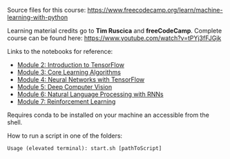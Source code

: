 Source files for this course: https://www.freecodecamp.org/learn/machine-learning-with-python

Learning material credits go to <b>Tim Ruscica</b> and <b>freeCodeCamp</b>.
Complete course can be found here: https://www.youtube.com/watch?v=tPYj3fFJGjk

Links to the notebooks for reference:
- [Module 2: Introduction to TensorFlow](https://www.youtube.com/redirect?event=video_description&redir_token=QUFFLUhqa1pWYmdmd2JWU2JOX1dXSVpyWXprb1dUUm4zQXxBQ3Jtc0tud05HMTRKVG9uQ1pvWFFHdEwxay1JOVpERjNWUU5GNHNnTlQzamdKMVg5NC1NWk9jTU5OdXROby02aVppcVpGeWJYOUFxMVFrOEZQeEhmNUhhc3FxdExJWExFWmtIdzBUb3NQM3FaS24xVEhENkR6aw&q=https%3A%2F%2Fcolab.research.google.com%2Fdrive%2F1F_EWVKa8rbMXi3_fG0w7AtcscFq7Hi7B%23forceEdit%3Dtrue%26sandboxMode%3Dtrue&v=tPYj3fFJGjk)
- [Module 3: Core Learning Algorithms](https://www.youtube.com/redirect?event=video_description&redir_token=QUFFLUhqbHhrbTNkOC05b1NoUGU2eWJpZElsNzJSWVVZQXxBQ3Jtc0ttNjFGc3pPa01mdzBpaWYxYTA3RmR3MGhHM0p6S1NmVmZJVGs1R0ZfMGtWOENvNElhazJ2TEVXQUxwNlNvVVkySmlsb3FDSmhXbVRoTDVkNTNtRG9iUV9vc1dUd1FsWXJweVRveEpsV0wzYjVWSG1LTQ&q=https%3A%2F%2Fcolab.research.google.com%2Fdrive%2F15Cyy2H7nT40sGR7TBN5wBvgTd57mVKay%23forceEdit%3Dtrue%26sandboxMode%3Dtrue&v=tPYj3fFJGjk)
- [Module 4: Neural Networks with TensorFlow](https://www.youtube.com/redirect?event=video_description&redir_token=QUFFLUhqbkFvZUxtdXZ3TGNwVGJZdWttNFF4N25hdWNaZ3xBQ3Jtc0trUGlxQ1VXbHpUREx5NjdhMldvTXZnejl3OGlzRHJBMkpFYWFfdl9yLWRWRjlYcnNxY2o0QUFOamRtOC02VHhLX0JRajdoRV9xZmNiZXdVUjdQbWo1ZG5ZeENzY3RtRElhUVhxU0xSUnNCR2FjcnpPUQ&q=https%3A%2F%2Fcolab.research.google.com%2Fdrive%2F1m2cg3D1x3j5vrFc-Cu0gMvc48gWyCOuG%23forceEdit%3Dtrue%26sandboxMode%3Dtrue&v=tPYj3fFJGjk)
- [Module 5: Deep Computer Vision](https://www.youtube.com/redirect?event=video_description&redir_token=QUFFLUhqazhVbWVDMmx0M2lMYTlmRm15T3ZqQ2FVQU5MQXxBQ3Jtc0tsLTYxTHNrX2ozLVdtM1hoQ1BuVFBPQXBjdm9pdU5udWZwdGM0T1JJbFFZeEh6VzFEUTN3cWk3V2FGX3l4RGdqd1hlSGNxbVoxcmNtMUZtSDg5WkltTjBqYXZuZWw2NUgzVmpYV1phTm9lbXp4QjBXdw&q=https%3A%2F%2Fcolab.research.google.com%2Fdrive%2F1ZZXnCjFEOkp_KdNcNabd14yok0BAIuwS%23forceEdit%3Dtrue%26sandboxMode%3Dtrue&v=tPYj3fFJGjk)
- [Module 6: Natural Language Processing with RNNs](https://www.youtube.com/redirect?event=video_description&redir_token=QUFFLUhqazNFcE01YXJ4c1dOZ3RlbHJzRkNJNTlWb1V5QXxBQ3Jtc0trMEpkZE16OTdaYi1HWkVCQTllRXNHS2JMVUEtLXYtajVvWTJQZXQ4bDhfZDBFXzhKUlptWDNURUhvMW5vSTB0MHpaWWpQOG5NQmpoeEJpdTVrclp4OHh4cXlXdERUSVpsVVF3UGxGdk1TbzZFNTJLTQ&q=https%3A%2F%2Fcolab.research.google.com%2Fdrive%2F1ysEKrw_LE2jMndo1snrZUh5w87LQsCxk%23forceEdit%3Dtrue%26sandboxMode%3Dtrue&v=tPYj3fFJGjk)
- [Module 7: Reinforcement Learning](https://www.youtube.com/redirect?event=video_description&redir_token=QUFFLUhqbWxmTHd0MzEyaTVTdU9NUnkyYTlMT09rZV9Ld3xBQ3Jtc0trZjQ5MnJVRnV1Y1NHdEVib2xFQmVaZ1NNQm1OZHlnVzhmZUtWYmFUYlJlZXoyaXc0UHFuWG5kM1NKT1BhRjQ3UEo5bl81aERLUmFpRkJhVHg4SEdJU0ZmQ0k4TFVYRHhwNFdNU0ZKNEZVUlB5RHg0cw&q=https%3A%2F%2Fcolab.research.google.com%2Fdrive%2F1IlrlS3bB8t1Gd5Pogol4MIwUxlAjhWOQ%23forceEdit%3Dtrue%26sandboxMode%3Dtrue&v=tPYj3fFJGjk)


Requires conda to be installed on your machine an accessible from the shell.

How to run a script in one of the folders:
```shell
Usage (elevated terminal): start.sh [pathToScript]
```